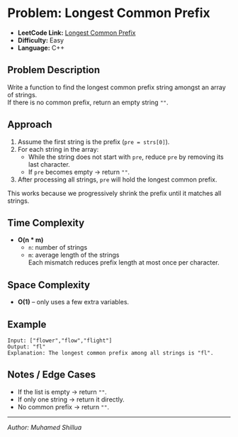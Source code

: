 # Problem: Longest Common Prefix

- **LeetCode Link:** [Longest Common Prefix](https://leetcode.com/problems/longest-common-prefix/)
- **Difficulty:** Easy
- **Language:** C++

## Problem Description
Write a function to find the longest common prefix string amongst an array of strings.  
If there is no common prefix, return an empty string `""`.

## Approach
1. Assume the first string is the prefix (`pre = strs[0]`).  
2. For each string in the array:
   - While the string does not start with `pre`, reduce `pre` by removing its last character.  
   - If `pre` becomes empty → return `""`.  
3. After processing all strings, `pre` will hold the longest common prefix.

This works because we progressively shrink the prefix until it matches all strings.

## Time Complexity
- **O(n * m)**  
  - `n`: number of strings  
  - `m`: average length of the strings  
  Each mismatch reduces prefix length at most once per character.

## Space Complexity
- **O(1)** – only uses a few extra variables.

## Example
```
Input: ["flower","flow","flight"]
Output: "fl"
Explanation: The longest common prefix among all strings is "fl".
```

## Notes / Edge Cases
- If the list is empty → return `""`.
- If only one string → return it directly.
- No common prefix → return `""`.

---
*Author: Muhamed Shillua*
